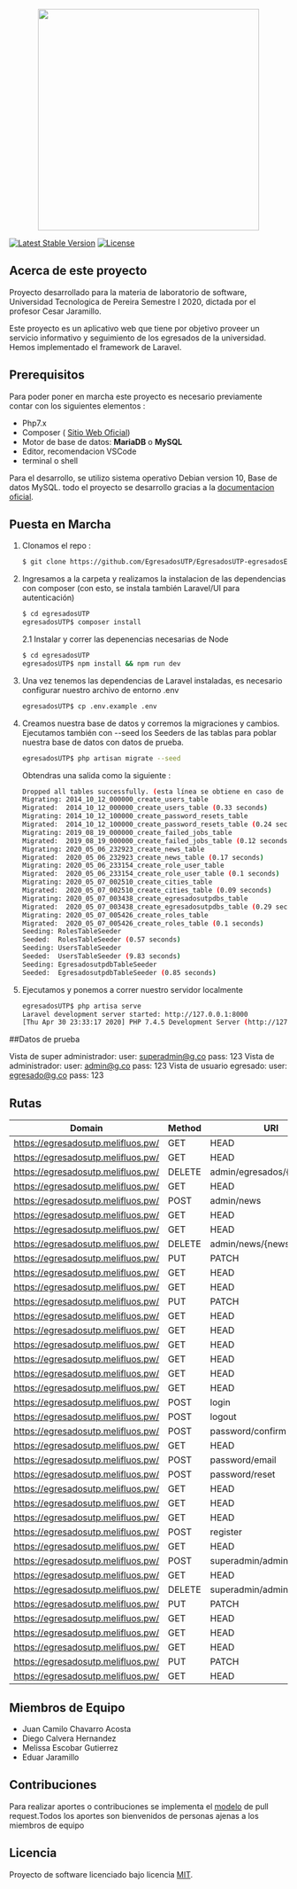<p align="center"><img src="https://res.cloudinary.com/dtfbvvkyp/image/upload/v1566331377/laravel-logolockup-cmyk-red.svg" width="400"></p>
<a href="https://packagist.org/packages/laravel/framework"><img src="https://poser.pugx.org/laravel/framework/v/stable.svg" alt="Latest Stable Version"></a>
<a href="https://packagist.org/packages/laravel/framework"><img src="https://poser.pugx.org/laravel/framework/license.svg" alt="License"></a>
</p>

## Acerca de este proyecto

Proyecto desarrollado para la materia de laboratorio de software, Universidad Tecnologica de Pereira Semestre I 2020, dictada por el profesor Cesar Jaramillo.

Este proyecto es un aplicativo web que tiene por objetivo proveer un servicio informativo y seguimiento de los egresados de la universidad. Hemos implementado el framework de Laravel. 

## Prerequisitos

Para poder poner en marcha este proyecto es necesario previamente contar con los siguientes elementos : 

- Php7.x 
- Composer ( [Sitio Web Oficial](https://getcomposer.org/))
- Motor de base de datos: **MariaDB** o **MySQL**
- Editor, recomendacion VSCode
- terminal o shell 

Para el desarrollo, se utilizo sistema operativo Debian version 10, Base de datos MySQL. todo el proyecto 
se desarrollo gracias a la [documentacion oficial](https://laravel.com/docs). 

## Puesta en Marcha
1. Clonamos el repo : 
    ```sh
    $ git clone https://github.com/EgresadosUTP/EgresadosUTP-egresadosExperimental-
    ```
2. Ingresamos a la carpeta y realizamos la instalacion de las dependencias con composer (con esto, se instala también Laravel/UI para autenticación)
    ```sh
    $ cd egresadosUTP 
    egresadosUTP$ composer install
    ```

    2.1 Instalar y correr las depenencias necesarias de Node
    ```sh
    $ cd egresadosUTP 
    egresadosUTP$ npm install && npm run dev
    ```
    
3. Una vez tenemos las dependencias de Laravel instaladas, es necesario configurar nuestro archivo de entorno .env 
    ```sh
    egresadosUTP$ cp .env.example .env
    ```

4. Creamos nuestra base de datos y corremos la migraciones y cambios. Ejecutamos también con --seed los Seeders de las tablas para poblar nuestra base de datos con datos de prueba.
    ```sh
    egresadosUTP$ php artisan migrate --seed
    ```
    Obtendras una salida como la siguiente : 
    ```sh
    Dropped all tables successfully. (esta línea se obtiene en caso de ejecutar php artisan migrate:fresh --seed)
    Migrating: 2014_10_12_000000_create_users_table
    Migrated:  2014_10_12_000000_create_users_table (0.33 seconds)
    Migrating: 2014_10_12_100000_create_password_resets_table
    Migrated:  2014_10_12_100000_create_password_resets_table (0.24 seconds)
    Migrating: 2019_08_19_000000_create_failed_jobs_table
    Migrated:  2019_08_19_000000_create_failed_jobs_table (0.12 seconds)
    Migrating: 2020_05_06_232923_create_news_table
    Migrated:  2020_05_06_232923_create_news_table (0.17 seconds)
    Migrating: 2020_05_06_233154_create_role_user_table
    Migrated:  2020_05_06_233154_create_role_user_table (0.1 seconds)
    Migrating: 2020_05_07_002510_create_cities_table
    Migrated:  2020_05_07_002510_create_cities_table (0.09 seconds)
    Migrating: 2020_05_07_003438_create_egresadosutpdbs_table
    Migrated:  2020_05_07_003438_create_egresadosutpdbs_table (0.29 seconds)
    Migrating: 2020_05_07_005426_create_roles_table
    Migrated:  2020_05_07_005426_create_roles_table (0.1 seconds)
    Seeding: RolesTableSeeder
    Seeded:  RolesTableSeeder (0.57 seconds)
    Seeding: UsersTableSeeder
    Seeded:  UsersTableSeeder (9.83 seconds)
    Seeding: EgresadosutpdbTableSeeder
    Seeded:  EgresadosutpdbTableSeeder (0.85 seconds)

    ```
5. Ejecutamos y ponemos a correr nuestro servidor localmente
    ```sh
    egresadosUTP$ php artisa serve 
    Laravel development server started: http://127.0.0.1:8000
    [Thu Apr 30 23:33:17 2020] PHP 7.4.5 Development Server (http://127.0.0.1:8000) started
    ```
##Datos de prueba 

Vista de super administrador: user: superadmin@g.co pass: 123
Vista de administrador: user: admin@g.co pass: 123
Vista de usuario egresado: user: egresado@g.co pass: 123

## Rutas


| Domain | Method    | URI                               | Name                      | Action                                                                 | Middleware              |
|--------|-----------|-----------------------------------|---------------------------|------------------------------------------------------------------------|-------------------------|
|https://egresadosutp.melifluos.pw/| GET|HEAD  | /                                 |                           | Closure                                                                | web                     |
|https://egresadosutp.melifluos.pw/| GET|HEAD  | admin/egresados                   | admin.egresados.index     | App\Http\Controllers\Admin\EgresadosController@index                   | web,can:manageEgresados |
|https://egresadosutp.melifluos.pw/| DELETE    | admin/egresados/{egresado}        | admin.egresados.destroy   | App\Http\Controllers\Admin\EgresadosController@destroy                 | web,can:manageEgresados |
|https://egresadosutp.melifluos.pw/| GET|HEAD  | admin/egresados/{egresado}        | admin.egresados.show      | App\Http\Controllers\Admin\EgresadosController@show                    | web,can:manageEgresados |
|https://egresadosutp.melifluos.pw/| POST      | admin/news                        | admin.news.store          | App\Http\Controllers\Admin\NewsController@store                        | web,can:manageEgresados |
|https://egresadosutp.melifluos.pw/| GET|HEAD  | admin/news                        | admin.news.index          | App\Http\Controllers\Admin\NewsController@index                        | web,can:manageEgresados |
|https://egresadosutp.melifluos.pw/| GET|HEAD  | admin/news/create                 | admin.news.create         | App\Http\Controllers\Admin\NewsController@create                       | web,can:manageEgresados |
|https://egresadosutp.melifluos.pw/| DELETE    | admin/news/{news}                 | admin.news.destroy        | App\Http\Controllers\Admin\NewsController@destroy                      | web,can:manageEgresados |
|https://egresadosutp.melifluos.pw/| PUT|PATCH | admin/news/{news}                 | admin.news.update         | App\Http\Controllers\Admin\NewsController@update                       | web,can:manageEgresados |
|https://egresadosutp.melifluos.pw/| GET|HEAD  | admin/news/{news}                 | admin.news.show           | App\Http\Controllers\Admin\NewsController@show                         | web,can:manageEgresados |
|https://egresadosutp.melifluos.pw/| GET|HEAD  | admin/news/{news}/edit            | admin.news.edit           | App\Http\Controllers\Admin\NewsController@edit                         | web,can:manageEgresados |
|https://egresadosutp.melifluos.pw/| PUT|PATCH | admin/profile/{profile}           | admin.profile.update      | App\Http\Controllers\Admin\ProfileController@update                    | web,can:manageEgresados |
|https://egresadosutp.melifluos.pw/| GET|HEAD  | admin/profile/{profile}           | admin.profile.show        | App\Http\Controllers\Admin\ProfileController@show                      | web,can:manageEgresados |
|https://egresadosutp.melifluos.pw/| GET|HEAD  | admin/profile/{profile}/edit      | admin.profile.edit        | App\Http\Controllers\Admin\ProfileController@edit                      | web,can:manageEgresados |
|https://egresadosutp.melifluos.pw/| GET|HEAD  | api/user                          |                           | Closure                                                                | api,auth:api            |
|https://egresadosutp.melifluos.pw/| GET|HEAD  | contacto                          | contacto                  | App\Http\Controllers\ContactController@contacto                        | web                     |
|https://egresadosutp.melifluos.pw/| GET|HEAD  | home                              | home                      | App\Http\Controllers\HomeController@index                              | web,auth                |
|https://egresadosutp.melifluos.pw/| GET|HEAD  | login                             | login                     | App\Http\Controllers\Auth\LoginController@showLoginForm                | web,guest               |
|https://egresadosutp.melifluos.pw/| POST      | login                             |                           | App\Http\Controllers\Auth\LoginController@login                        | web,guest               |
|https://egresadosutp.melifluos.pw/| POST      | logout                            | logout                    | App\Http\Controllers\Auth\LoginController@logout                       | web                     |
|https://egresadosutp.melifluos.pw/| POST      | password/confirm                  |                           | App\Http\Controllers\Auth\ConfirmPasswordController@confirm            | web,auth                |
|https://egresadosutp.melifluos.pw/| GET|HEAD  | password/confirm                  | password.confirm          | App\Http\Controllers\Auth\ConfirmPasswordController@showConfirmForm    | web,auth                |
|https://egresadosutp.melifluos.pw/| POST      | password/email                    | password.email            | App\Http\Controllers\Auth\ForgotPasswordController@sendResetLinkEmail  | web                     |
|https://egresadosutp.melifluos.pw/| POST      | password/reset                    | password.update           | App\Http\Controllers\Auth\ResetPasswordController@reset                | web                     |
|https://egresadosutp.melifluos.pw/| GET|HEAD  | password/reset                    | password.request          | App\Http\Controllers\Auth\ForgotPasswordController@showLinkRequestForm | web                     |
|https://egresadosutp.melifluos.pw/| GET|HEAD  | password/reset/{token}            | password.reset            | App\Http\Controllers\Auth\ResetPasswordController@showResetForm        | web                     |
|https://egresadosutp.melifluos.pw/| GET|HEAD  | register                          | register                  | App\Http\Controllers\Auth\RegisterController@showRegistrationForm      | web,guest               |
|https://egresadosutp.melifluos.pw/| POST      | register                          |                           | App\Http\Controllers\Auth\RegisterController@register                  | web,guest               |
|https://egresadosutp.melifluos.pw/| GET|HEAD  | superadmin/admins                 | superadmin.admins.index   | App\Http\Controllers\SuperAdmin\AdminController@index                  | web,can:manageAdmins    |
|https://egresadosutp.melifluos.pw/| POST      | superadmin/admins                 | superadmin.admins.store   | App\Http\Controllers\SuperAdmin\AdminController@store                  | web,can:manageAdmins    |
|https://egresadosutp.melifluos.pw/| GET|HEAD  | superadmin/admins/create          | superadmin.admins.create  | App\Http\Controllers\SuperAdmin\AdminController@create                 | web,can:manageAdmins    |
|https://egresadosutp.melifluos.pw/| DELETE    | superadmin/admins/{admin}         | superadmin.admins.destroy | App\Http\Controllers\SuperAdmin\AdminController@destroy                | web,can:manageAdmins    |
|https://egresadosutp.melifluos.pw/| PUT|PATCH | superadmin/admins/{admin}         | superadmin.admins.update  | App\Http\Controllers\SuperAdmin\AdminController@update                 | web,can:manageAdmins    |
|https://egresadosutp.melifluos.pw/| GET|HEAD  | superadmin/admins/{admin}         | superadmin.admins.show    | App\Http\Controllers\SuperAdmin\AdminController@show                   | web,can:manageAdmins    |
|https://egresadosutp.melifluos.pw/| GET|HEAD  | superadmin/admins/{admin}/edit    | superadmin.admins.edit    | App\Http\Controllers\SuperAdmin\AdminController@edit                   | web,can:manageAdmins    |
|https://egresadosutp.melifluos.pw/| GET|HEAD  | superadmin/profile                | superadmin.profile.index  | App\Http\Controllers\SuperAdmin\ProfileController@index                | web,can:manageAdmins    |
|https://egresadosutp.melifluos.pw/| PUT|PATCH | superadmin/profile/{profile}      | superadmin.profile.update | App\Http\Controllers\SuperAdmin\ProfileController@update               | web,can:manageAdmins    |
|https://egresadosutp.melifluos.pw/| GET|HEAD  | superadmin/profile/{profile}/edit | superadmin.profile.edit   | App\Http\Controllers\SuperAdmin\ProfileController@edit                 | web,can:manageAdmins    |


## Miembros de Equipo 

- Juan Camilo Chavarro Acosta
- Diego Calvera Hernandez
- Melissa Escobar Gutierrez
- Eduar Jaramillo 

## Contribuciones

Para realizar aportes o contribuciones se implementa el [modelo](https://tighten.co/blog/adding-commits-to-a-pull-request/) de pull request.Todos los aportes son bienvenidos de personas 
ajenas a los miembros de equipo


## Licencia

Proyecto de software licenciado bajo licencia [MIT](https://opensource.org/licenses/MIT).
